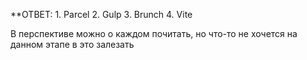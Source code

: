 **ОТВЕТ:
	1. Parcel
	2. Gulp
	3. Brunch
	4. Vite

В перспективе можно о каждом почитать, но что-то не хочется на данном этапе в это залезать